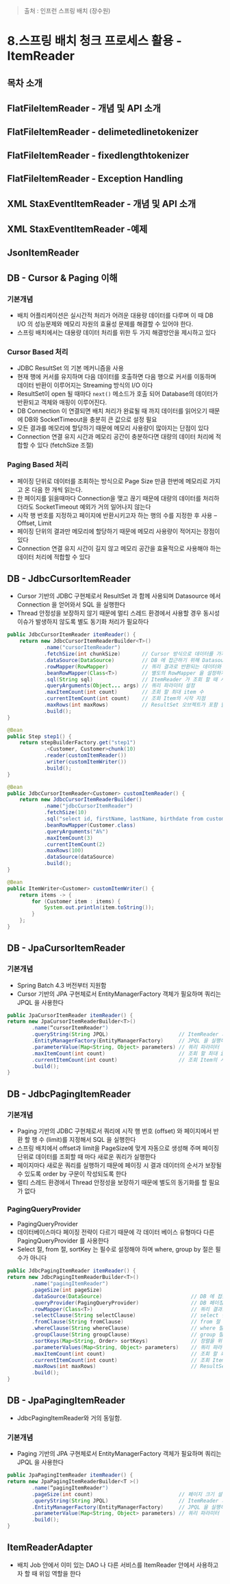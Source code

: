 > 출처 : 인프런 스프링 배치 (장수원)

# 8.스프링 배치 청크 프로세스 활용 - ItemReader
## 목차 소개

## FlatFileItemReader - 개념 및 API 소개

## FlatFileItemReader - delimetedlinetokenizer

## FlatFileItemReader - fixedlengthtokenizer

## FlatFileItemReader - Exception Handling

## XML StaxEventItemReader - 개념 및 API 소개

## XML StaxEventItemReader -예제

## JsonItemReader

## DB - Cursor & Paging 이해
### 기본개념
- 배치 어플리케이션은 실시간적 처리가 어려운 대용량 데이터를 다루며 이 때 DB I/O 의 성능문제와 메모리 자원의 효율성 문제를 해결할 수 있어야 한다.
- 스프링 배치에서는 대용량 데이터 처리를 위한 두 가지 해결방안을 제시하고 있다

### Cursor Based 처리
- JDBC ResultSet 의 기본 메커니즘을 사용
- 현재 행에 커서를 유지하며 다음 데이터를 호출하면 다음 행으로 커서를 이동하며 데이터 반환이 이루어지는 Streaming 방식의 I/O 이다
- ResultSet이 open 될 때마다 `next()` 메소드가 호출 되어 Database의 데이터가 반환되고 객체와 매핑이 이루어진다.
- DB Connection 이 연결되면 배치 처리가 완료될 때 까지 데이터를 읽어오기 때문에 DB와 SocketTimeout을 충분히 큰 값으로 설정 필요
- 모든 결과를 메모리에 할당하기 때문에 메모리 사용량이 많아지는 단점이 있다
- Connection 연결 유지 시간과 메모리 공간이 충분하다면 대량의 데이터 처리에 적합할 수 있다 (fetchSize 조절)

### Paging Based 처리
- 페이징 단위로 데이터를 조회하는 방식으로 Page Size 만큼 한번에 메모리로 가지고 온 다음 한 개씩 읽는다.
- 한 페이지를 읽을때마다 Connection을 맺고 끊기 때문에 대량의 데이터를 처리하더라도 SocketTimeout 예외가 거의 일어나지 않는다
- 시작 행 번호를 지정하고 페이지에 반환시키고자 하는 행의 수를 지정한 후 사용 – Offset, Limit
- 페이징 단위의 결과만 메모리에 할당하기 때문에 메모리 사용량이 적어지는 장점이 있다
- Connection 연결 유지 시간이 길지 않고 메모리 공간을 효율적으로 사용해야 하는 데이터 처리에 적합할 수 있다

## DB - JdbcCursorItemReader
- Cursor 기반의 JDBC 구현체로서 ResultSet 과 함께 사용되며 Datasource 에서 Connection 을 얻어와서 SQL 을 실행한다
- Thread 안정성을 보장하지 않기 때문에 멀티 스레드 환경에서 사용할 경우 동시성 이슈가 발생하지 않도록 별도 동기화 처리가 필요하다

```java
public JdbcCursorItemReader itemReader() {
    return new JdbcCursorItemReaderBuilder<T>()
            .name("cursorItemReader")
            .fetchSize(int chunkSize)       // Cursor 방식으로 데이터를 가지고 올 때 한번에 메모리에 할당할 크기를 설정한다
            .dataSource(DataSource)         // DB 에 접근하기 위해 Datasource 설정
            .rowMapper(RowMapper)           // 쿼리 결과로 반환되는 데이터와 객체를 매핑하기 위한 RowMapper 설정
            .beanRowMapper(Class<T>)        // 별도의 RowMapper 을 설정하지 않고 클래스 타입을 설정하면 자동으로 객체와 매핑
            .sql(String sql)                // ItemReader 가 조회 할 때 사용할 쿼리 문장 설정
            .queryArguments(Object... args) // 쿼리 파라미터 설정
            .maxItemCount(int count)        // 조회 할 최대 item 수
            .currentItemCount(int count)    // 조회 Item의 시작 지점
            .maxRows(int maxRows)           // ResultSet 오브젝트가 포함 할 수 있는 최대 행 수
            .build();
}
```

```java
@Bean
public Step step1() {
    return stepBuilderFactory.get("step1")
            .<Customer, Customer>chunk(10)
            .reader(customItemReader())
            .writer(customItemWriter())
            .build();
}

@Bean
public JdbcCursorItemReader<Customer> customItemReader() {
    return new JdbcCursorItemReaderBuilder()
            .name("jdbcCursorItemReader")
            .fetchSize(10)
            .sql("select id, firstName, lastName, birthdate from customer where firstName like ? order by lastName, firstName")
            .beanRowMapper(Customer.class)
            .queryArguments("A%")
            .maxItemCount(3)
            .currentItemCount(2)
            .maxRows(100)
            .dataSource(dataSource)
            .build();
}

@Bean
public ItemWriter<Customer> customItemWriter() {
    return items -> {
        for (Customer item : items) {
            System.out.println(item.toString());
        }
    };
}
```

## DB - JpaCursorItemReader
### 기본개념
- Spring Batch 4.3 버전부터 지원함
- Cursor 기반의 JPA 구현체로서 EntityManagerFactory 객체가 필요하며 쿼리는 JPQL 을 사용한다

```java
public JpaCursorItemReader itemReader() {
return new JpaCursorItemReaderBuilder<T>() 
        .name(“cursorItemReader")
        .queryString(String JPQL)                       // ItemReader 가 조회 할 때 사용할 JPQL 문장 설정
        .EntityManagerFactory(EntityManagerFactory)     // JPQL 을 실행하는 EntityManager 를 생성하는 팩토리
        .parameterValue(Map<String, Object> parameters) // 쿼리 파라미터 설정
        .maxItemCount(int count)                        // 조회 할 최대 item 수
        .currentItemCount(int count)                    // 조회 Item의 시작 지점
        .build();
}
```

## DB - JdbcPagingItemReader
### 기본개념
- Paging 기반의 JDBC 구현체로서 쿼리에 시작 행 번호 (offset) 와 페이지에서 반환 할 행 수 (limit)를 지정해서 SQL 을 실행한다
- 스프링 배치에서 offset과 limit을 PageSize에 맞게 자동으로 생성해 주며 페이징 단위로 데이터를 조회할 때 마다 새로운 쿼리가 실행한다
- 페이지마다 새로운 쿼리를 실행하기 때문에 페이징 시 결과 데이터의 순서가 보장될 수 있도록 order by 구문이 작성되도록 한다
- 멀티 스레드 환경에서 Thread 안정성을 보장하기 때문에 별도의 동기화를 할 필요가 없다

### PagingQueryProvider
- PagingQueryProvider
- 데이터베이스마다 페이징 전략이 다르기 때문에 각 데이터 베이스 유형마다 다른 PagingQueryProvider 를 사용한다
- Select 절, from 절, sortKey 는 필수로 설정해야 하며 where, group by 절은 필수가 아니다

```java
public JdbcPagingItemReader itemReader() {
return new JdbcPagingItemReaderBuilder<T>()
        .name("pagingItemReader")
        .pageSize(int pageSize)
        .dataSource(DataSource)                             // DB 에 접근하기 위해 Datasource 설정
        .queryProvider(PagingQueryProvider)                 // DB 페이징 전략에 따른 PagingQueryProvider 설정
        .rowMapper(Class<T>)                                // 쿼리 결과로 반환되는 데이터와 객체를 매핑하기 위한 RowMapper 설정
        .selectClause(String selectClause)                  // select 절 설정
        .fromClause(String fromClause)                      // from 절 설정
        .whereClause(String whereClause)                    // where 절 설정
        .groupClause(String groupClause)                    // group 절 설정
        .sortKeys(Map<String, Order> sortKeys)              // 정렬을 위한 유니크한 키 설정
        .parameterValues(Map<String, Object> parameters)    // 쿼리 파라미터 설정
        .maxItemCount(int count)                            // 조회 할 최대 item 수
        .currentItemCount(int count)                        // 조회 Item의 시작 지점
        .maxRows(int maxRows)                               // ResultSet 오브젝트가 포함 할 수 있는 최대 행 수
        .build();
}
```

## DB - JpaPagingItemReader
- JdbcPagingItemReader와 거의 동일함.

### 기본개념
- Paging 기반의 JPA 구현체로서 EntityManagerFactory 객체가 필요하며 쿼리는 JPQL 을 사용한다

```java
public JpaPagingItemReader itemReader() {
return new JpaPagingItemReaderBuilder<T >() 
        .name(“pagingItemReader")
        .pageSize(int count)                            // 페이지 크기 설정 (쿼리 당 요청할 레코드 수)
        .queryString(String JPQL)                       // ItemReader 가 조회 할 때 사용할 JPQL 문장 설정
        .EntityManagerFactory(EntityManagerFactory)     // JPQL 을 실행하는 EntityManager 를 생성하는 팩토리
        .parameterValue(Map<String, Object> parameters) // 쿼리 파라미터 설정
        .build();
}
```

## ItemReaderAdapter
- 배치 Job 안에서 이미 있는 DAO 나 다른 서비스를 ItemReader 안에서 사용하고자 할 때 위임 역할을 한다

